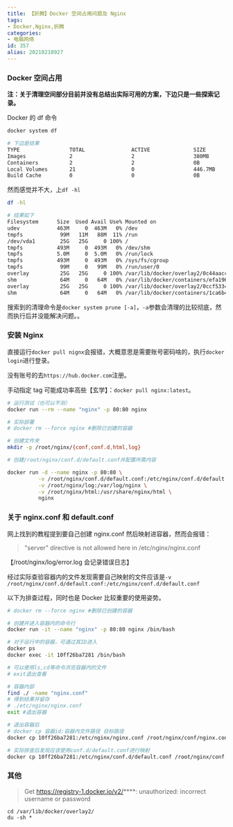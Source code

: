 ```yaml
---
title: 【折腾】Docker 空间占用问题及 Nginx
tags:
- Docker,Nginx,折腾
categories:
- 电脑网络
id: 357
alias: 20210210927
---
```


### Docker 空间占用

**注：关于清理空间部分目前并没有总结出实际可用的方案，下边只是一些探索记录。**

Docker 的 df 命令

```bash
docker system df

# 下边是结果
TYPE                TOTAL               ACTIVE              SIZE                RECLAIMABLE
Images              2                   2                   380MB               0B (0%)
Containers          2                   2                   0B                  0B
Local Volumes       21                  0                   446.7MB             446.7MB (100%)
Build Cache         0                   0                   0B                  0B
```

然而感觉并不大，上`df -hl`

```bash
df -hl

# 结果如下
Filesystem      Size  Used Avail Use% Mounted on
udev            463M     0  463M   0% /dev
tmpfs            99M   11M   88M  11% /run
/dev/vda1        25G   25G     0 100% /
tmpfs           493M     0  493M   0% /dev/shm
tmpfs           5.0M     0  5.0M   0% /run/lock
tmpfs           493M     0  493M   0% /sys/fs/cgroup
tmpfs            99M     0   99M   0% /run/user/0
overlay          25G   25G     0 100% /var/lib/docker/overlay2/0c44aacce0a523f8d96af3c6c20e02ef3331961dab7e676299bb8c366626f125/merged
shm              64M     0   64M   0% /var/lib/docker/containers/efa1960dd0e4c2d5fb8d2ba756b781e0d9392a148620334b70fd0c7b06737653/mounts/shm
overlay          25G   25G     0 100% /var/lib/docker/overlay2/0ccf53346b8e4227b82530273532608b186fbf54545818340c9c8f062a63dde8/merged
shm              64M     0   64M   0% /var/lib/docker/containers/1ca6b4a758efaed43d715bde4f9b3f435682c4cfd7441b52b69a9ad04b42fa16/mounts/shm
```

搜索到的清理命令是`docker system prune [-a]`，`-a`参数会清理的比较彻底，然而执行后并没能解决问题。。

### 安装 Nginx

直接运行`docker pull nignx`会报错，大概意思是需要账号密码啥的，执行`docker login`进行登录。

没有账号的去`https://hub.docker.com`注册。

手动指定 tag 可能成功率高些【玄学】：`docker pull nginx:latest`。

```bash
# 运行测试（也可以不测）
docker run --rm --name "nginx" -p 80:80 nginx

# 实际部署
# docker rm --force nginx #删除已创建的容器

# 创建文件夹
mkdir -p /root/nginx/{conf,conf.d,html,log}

# 创建/root/nginx/conf.d/default.conf并配置所需内容

docker run -d --name nginx -p 80:80 \
          -v /root/nginx/conf.d/default.conf:/etc/nginx/conf.d/default.conf \
          -v /root/nginx/log:/var/log/nginx \
          -v /root/nginx/html:/usr/share/nginx/html \
          nginx
```

### 关于 nginx.conf 和 default.conf

网上找到的教程提到要自己创建 nginx.conf 然后映射进容器，然而会报错：

> "server" directive is not allowed here in /etc/nginx/nginx.conf

【/root/nginx/log/error.log 会记录错误日志】

经过实际查验容器内的文件发现需要自己映射的文件应该是`-v /root/nginx/conf.d/default.conf:/etc/nginx/conf.d/default.conf`

以下为排查过程，同时也是 Docker 比较重要的使用姿势。

```bash
# docker rm --force nginx #删除已创建的容器

# 创建并进入容器内的命令行
docker run -it --name "nginx" -p 80:80 nginx /bin/bash

# 对于运行中的容器，可通过其ID进入
docker ps
docker exec -it 10ff26ba7281 /bin/bash

# 可以使用ls,cd等命令浏览容器内的文件
# exit退出查看

# 容器内部
find ./ -name "nginx.conf"
# 得到结果并留存
# ./etc/nginx/nginx.conf
exit #退出容器

# 退出容器后
# docker cp 容器id:容器内文件路径 目标路径
docker cp 10ff26ba7281:/etc/nginx/nginx.conf /root/nginx/conf/nginx.conf

# 实际排查后发现应该使用conf.d/default.conf进行映射
docker cp 10ff26ba7281:/etc/nginx/conf.d/default.conf /root/nginx/conf.d/default.conf
```

### 其他

> Get https://registry-1.docker.io/v2/****: unauthorized: incorrect username or password

```shell
cd /var/lib/docker/overlay2/
du -sh *
```

<!--357-->
